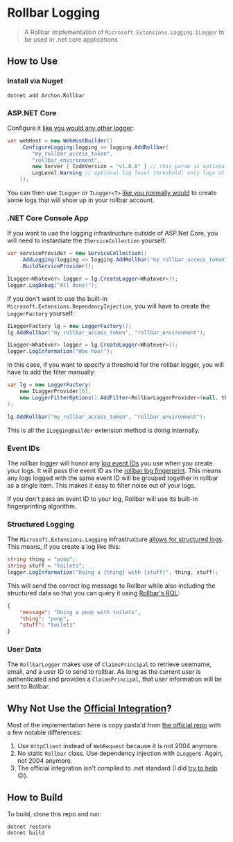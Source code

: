 # Rollbar Logging

> A Rollbar implementation of `Microsoft.Extensions.Logging.ILogger` to be used in .net core applications

## How to Use

### Install via Nuget

```
dotnet add Archon.Rollbar
```

### ASP.NET Core

Configure it [like you would any other logger](https://docs.microsoft.com/en-us/aspnet/core/fundamentals/logging):

```cs
var webHost = new WebHostBuilder()
	.ConfigureLogging(logging => logging.AddRollbar(
		"my_rollbar_access_token",
		"rollbar_environment",
		new Server { CodeVersion = "v1.0.0" } // this param is optional
		LogLevel.Warning // optional log level threshold: only logs at this level or higher will be sent to rollbar (e.g. Warning, Error, Critical)
	));
```

You can then use `ILogger` or `ILogger<T>` [like you normally would](https://docs.microsoft.com/en-us/aspnet/core/fundamentals/logging#how-to-create-logs) to create some logs that will show up in your rollbar account.

### .NET Core Console App

If you want to use the logging infrastructure outside of ASP.Net Core, you will need to instantiate the `IServiceCollection` yourself:

```cs
var serviceProvider = new ServiceCollection()
	.AddLogging(logging => logging.AddRollbar("my_rollbar_access_token", "rollbar_environment"))
	.BuildServiceProvider();

ILogger<Whatever> logger = lg.CreateLogger<Whatever>();
logger.LogDebug("All done!");
```

If you don't want to use the built-in `Microsoft.Extensions.DependencyInjection`, you will have to create the `LoggerFactory` yourself:

```cs
ILoggerFactory lg = new LoggerFactory();
lg.AddRollbar("my_rollbar_access_token", "rollbar_environment");

ILogger<Whatever> logger = lg.CreateLogger<Whatever>();
logger.LogInformation("Woo hoo!");
```

In this case, if you want to specify a threshold for the rollbar logger, you will have to add the filter manually:

```cs
var lg = new LoggerFactory(
	new ILoggerProvider[0],
	new LoggerFilterOptions().AddFilter<RollbarLoggerProvider>(null, threshold)
);

lg.AddRollbar("my_rollbar_access_token", "rollbar_environment");
```

This is all the `ILoggingBuilder` extension method is doing internally.

### Event IDs

The rollbar logger will honor any [log event IDs](https://docs.microsoft.com/en-us/aspnet/core/fundamentals/logging#log-event-id) you use when you create your logs. It will pass the event ID as the [rollbar log fingerprint](https://rollbar.com/docs/custom-grouping/#fingerprint). This means any logs logged with the same event ID will be grouped together in rollbar as a single item. This makes it easy to filter noise out of your logs.

If you don't pass an event ID to your log, Rollbar will use its built-in fingerprinting algorithm.

### Structured Logging

The `Microsoft.Extensions.Logging` infrastructure [allows for structured logs](https://docs.microsoft.com/en-us/aspnet/core/fundamentals/logging#log-message-format-string). This means, if you create a log like this:

```cs
string thing = "poop";
string stuff = "toilets";
logger.LogInformation("Doing a {thing} with {stuff}", thing, stuff);
```

This will send the correct log message to Rollbar while also including the structured data so that you can query it using [Rollbar's RQL](https://rollbar.com/docs/rql/):

```json
{
	"message": "Doing a poop with toilets",
	"thing": "poop",
	"stuff": "toilets"
}
```

### User Data

The `RollbarLogger` makes use of `ClaimsPrincipal` to retrieve username, email, and a user ID to send to rollbar. As long as the current user is authenticated and provides a `ClaimsPrincipal`, that user information will be sent to Rollbar.

## Why Not Use the [Official Integration](https://github.com/rollbar/Rollbar.NET)?

Most of the implementation here is copy pasta'd from [the official repo](https://github.com/rollbar/Rollbar.NET) with a few notable differences:

1. Use `HttpClient` instead of `WebRequest` because it is not 2004 anymore.
2. No static `Rollbar` class. Use dependency injection with `ILogger`s. Again, not 2004 anymore.
3. The official integration isn't compiled to .net standard (I did [try to help](https://github.com/rollbar/Rollbar.NET/pull/26) 😒).

## How to Build

To build, clone this repo and run:

```
dotnet restore
dotnet build
```
